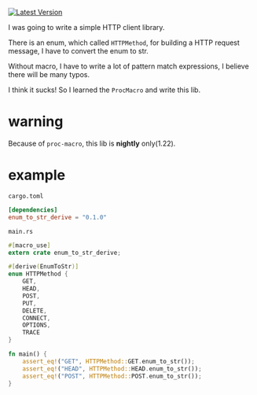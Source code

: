 [![Latest Version](https://img.shields.io/crates/v/enum_to_str_derive.svg)](https://crates.io/crates/enum_to_str_derive)

I was going to write a simple HTTP client library.

There is an enum, which called `HTTPMethod`, for building a HTTP request message, I have to convert the enum to str.

Without macro, I have to write a lot of pattern match expressions, I believe there will be many typos.

I think it sucks! So I learned the `ProcMacro` and write this lib.

# warning

Because of `proc-macro`, this lib is **nightly** only(1.22).

# example

`cargo.toml`

```toml
[dependencies]
enum_to_str_derive = "0.1.0"
``` 

`main.rs`

```rust
#[macro_use]
extern crate enum_to_str_derive;

#[derive(EnumToStr)]
enum HTTPMethod {
    GET,
    HEAD,
    POST,
    PUT,
    DELETE,
    CONNECT,
    OPTIONS,
    TRACE
}

fn main() {
    assert_eq!("GET", HTTPMethod::GET.enum_to_str());
    assert_eq!("HEAD", HTTPMethod::HEAD.enum_to_str());
    assert_eq!("POST", HTTPMethod::POST.enum_to_str());
}


```